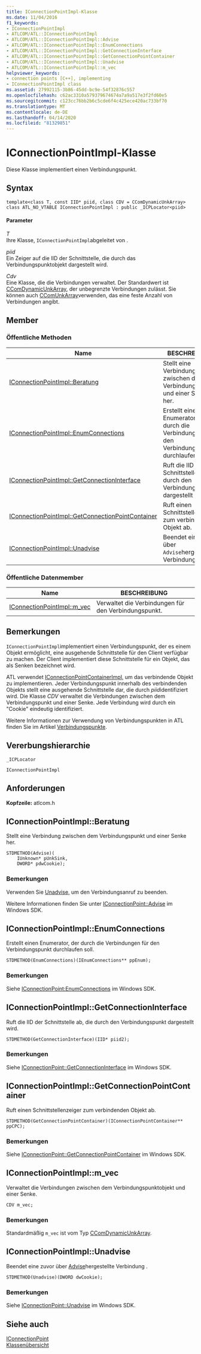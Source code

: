 ```yaml
---
title: IConnectionPointImpl-Klasse
ms.date: 11/04/2016
f1_keywords:
- IConnectionPointImpl
- ATLCOM/ATL::IConnectionPointImpl
- ATLCOM/ATL::IConnectionPointImpl::Advise
- ATLCOM/ATL::IConnectionPointImpl::EnumConnections
- ATLCOM/ATL::IConnectionPointImpl::GetConnectionInterface
- ATLCOM/ATL::IConnectionPointImpl::GetConnectionPointContainer
- ATLCOM/ATL::IConnectionPointImpl::Unadvise
- ATLCOM/ATL::IConnectionPointImpl::m_vec
helpviewer_keywords:
- connection points [C++], implementing
- IConnectionPointImpl class
ms.assetid: 27992115-3b86-45dd-bc9e-54f32876c557
ms.openlocfilehash: c62ac3310a579379674674a7a9a517e3f2fd60e5
ms.sourcegitcommit: c123cc76bb2b6c5cde6f4c425ece420ac733bf70
ms.translationtype: MT
ms.contentlocale: de-DE
ms.lasthandoff: 04/14/2020
ms.locfileid: "81329851"
---
```

# <a name="iconnectionpointimpl-class"></a>IConnectionPointImpl-Klasse

Diese Klasse implementiert einen Verbindungspunkt.

## <a name="syntax"></a>Syntax

```
template<class T, const IID* piid, class CDV = CComDynamicUnkArray>
class ATL_NO_VTABLE IConnectionPointImpl : public _ICPLocator<piid>
```

#### <a name="parameters"></a>Parameter

*T*<br/>
Ihre Klasse, `IConnectionPointImpl`abgeleitet von .

*piid*<br/>
Ein Zeiger auf die IID der Schnittstelle, die durch das Verbindungspunktobjekt dargestellt wird.

*Cdv*<br/>
Eine Klasse, die die Verbindungen verwaltet. Der Standardwert ist [CComDynamicUnkArray](../../atl/reference/ccomdynamicunkarray-class.md), der unbegrenzte Verbindungen zulässt. Sie können auch [CComUnkArray](../../atl/reference/ccomunkarray-class.md)verwenden, das eine feste Anzahl von Verbindungen angibt.

## <a name="members"></a>Member

### <a name="public-methods"></a>Öffentliche Methoden

|Name|BESCHREIBUNG|
|----------|-----------------|
|[IConnectionPointImpl::Beratung](#advise)|Stellt eine Verbindung zwischen dem Verbindungspunkt und einer Senke her.|
|[IConnectionPointImpl::EnumConnections](#enumconnections)|Erstellt einen Enumerator, der durch die Verbindungen für den Verbindungspunkt durchlaufen soll.|
|[IConnectionPointImpl::GetConnectionInterface](#getconnectioninterface)|Ruft die IID der Schnittstelle ab, die durch den Verbindungspunkt dargestellt wird.|
|[IConnectionPointImpl::GetConnectionPointContainer](#getconnectionpointcontainer)|Ruft einen Schnittstellenzeiger zum verbindenden Objekt ab.|
|[IConnectionPointImpl::Unadvise](#unadvise)|Beendet eine zuvor über `Advise`hergestellte Verbindung .|

### <a name="public-data-members"></a>Öffentliche Datenmember

|Name|BESCHREIBUNG|
|----------|-----------------|
|[IConnectionPointImpl::m_vec](#m_vec)|Verwaltet die Verbindungen für den Verbindungspunkt.|

## <a name="remarks"></a>Bemerkungen

`IConnectionPointImpl`implementiert einen Verbindungspunkt, der es einem Objekt ermöglicht, eine ausgehende Schnittstelle für den Client verfügbar zu machen. Der Client implementiert diese Schnittstelle für ein Objekt, das als Senken bezeichnet wird.

ATL verwendet [IConnectionPointContainerImpl,](../../atl/reference/iconnectionpointcontainerimpl-class.md) um das verbindende Objekt zu implementieren. Jeder Verbindungspunkt innerhalb des verbindenden Objekts stellt eine ausgehende Schnittstelle dar, die durch *piid*identifiziert wird. Die Klasse *CDV* verwaltet die Verbindungen zwischen dem Verbindungspunkt und einer Senke. Jede Verbindung wird durch ein "Cookie" eindeutig identifiziert.

Weitere Informationen zur Verwendung von Verbindungspunkten in ATL finden Sie im Artikel [Verbindungspunkte](../../atl/atl-connection-points.md).

## <a name="inheritance-hierarchy"></a>Vererbungshierarchie

`_ICPLocator`

`IConnectionPointImpl`

## <a name="requirements"></a>Anforderungen

**Kopfzeile:** atlcom.h

## <a name="iconnectionpointimpladvise"></a><a name="advise"></a>IConnectionPointImpl::Beratung

Stellt eine Verbindung zwischen dem Verbindungspunkt und einer Senke her.

```
STDMETHOD(Advise)(
    IUnknown* pUnkSink,
    DWORD* pdwCookie);
```

### <a name="remarks"></a>Bemerkungen

Verwenden Sie [Unadvise,](#unadvise) um den Verbindungsanruf zu beenden.

Weitere Informationen finden Sie unter [IConnectionPoint::Advise](/windows/win32/api/ocidl/nf-ocidl-iconnectionpoint-advise) im Windows SDK.

## <a name="iconnectionpointimplenumconnections"></a><a name="enumconnections"></a>IConnectionPointImpl::EnumConnections

Erstellt einen Enumerator, der durch die Verbindungen für den Verbindungspunkt durchlaufen soll.

```
STDMETHOD(EnumConnections)(IEnumConnections** ppEnum);
```

### <a name="remarks"></a>Bemerkungen

Siehe [IConnectionPoint:EnumConnections](/windows/win32/api/ocidl/nf-ocidl-iconnectionpoint-enumconnections) im Windows SDK.

## <a name="iconnectionpointimplgetconnectioninterface"></a><a name="getconnectioninterface"></a>IConnectionPointImpl::GetConnectionInterface

Ruft die IID der Schnittstelle ab, die durch den Verbindungspunkt dargestellt wird.

```
STDMETHOD(GetConnectionInterface)(IID* piid2);
```

### <a name="remarks"></a>Bemerkungen

Siehe [IConnectionPoint::GetConnectionInterface](/windows/win32/api/ocidl/nf-ocidl-iconnectionpoint-getconnectioninterface) im Windows SDK.

## <a name="iconnectionpointimplgetconnectionpointcontainer"></a><a name="getconnectionpointcontainer"></a>IConnectionPointImpl::GetConnectionPointContainer

Ruft einen Schnittstellenzeiger zum verbindenden Objekt ab.

```
STDMETHOD(GetConnectionPointContainer)(IConnectionPointContainer** ppCPC);
```

### <a name="remarks"></a>Bemerkungen

Siehe [IConnectionPoint::GetConnectionPointContainer](/windows/win32/api/ocidl/nf-ocidl-iconnectionpoint-getconnectionpointcontainer) im Windows SDK.

## <a name="iconnectionpointimplm_vec"></a><a name="m_vec"></a>IConnectionPointImpl::m_vec

Verwaltet die Verbindungen zwischen dem Verbindungspunktobjekt und einer Senke.

```
CDV m_vec;
```

### <a name="remarks"></a>Bemerkungen

Standardmäßig `m_vec` ist vom Typ [CComDynamicUnkArray](../../atl/reference/ccomdynamicunkarray-class.md).

## <a name="iconnectionpointimplunadvise"></a><a name="unadvise"></a>IConnectionPointImpl::Unadvise

Beendet eine zuvor über [Advise](#advise)hergestellte Verbindung .

```
STDMETHOD(Unadvise)(DWORD dwCookie);
```

### <a name="remarks"></a>Bemerkungen

Siehe [IConnectionPoint::Unadvise](/windows/win32/api/ocidl/nf-ocidl-iconnectionpoint-unadvise) im Windows SDK.

## <a name="see-also"></a>Siehe auch

[IConnectionPoint](/windows/win32/api/ocidl/nn-ocidl-iconnectionpoint)<br/>
[Klassenübersicht](../../atl/atl-class-overview.md)

